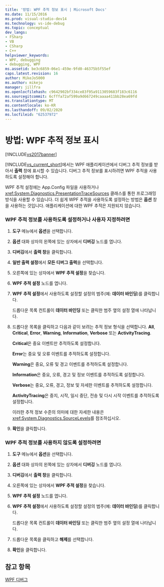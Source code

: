 ```yaml
---
title: '방법: WPF 추적 정보 표시 | Microsoft Docs'
ms.date: 11/15/2016
ms.prod: visual-studio-dev14
ms.technology: vs-ide-debug
ms.topic: conceptual
dev_langs:
- FSharp
- VB
- CSharp
- C++
helpviewer_keywords:
- WPF, debugging
- debugging, WPF
ms.assetid: be3c6859-06e1-459e-9fd0-46375b5f55ef
caps.latest.revision: 16
author: MikeJo5000
ms.author: mikejo
manager: jillfra
ms.openlocfilehash: c9642902bf334ce83f95a9113059683f183c6116
ms.sourcegitcommit: 6cfffa72af599a9d667249caaaa411bb28ea69fd
ms.translationtype: MT
ms.contentlocale: ko-KR
ms.lasthandoff: 09/02/2020
ms.locfileid: "62537972"
---
```

# <a name="how-to-display-wpf-trace-information"></a>방법: WPF 추적 정보 표시
[!INCLUDE[vs2017banner](../includes/vs2017banner.md)]

[!INCLUDE[vs_current_short](../includes/vs-current-short-md.md)]에서는 WPF 애플리케이션에서 디버그 추적 정보를 받아서 **출력** 창에 표시할 수 있습니다. 디버그 추적 정보를 표시하려면 WPF 추적을 사용하도록 설정해야 합니다.  
  
 WPF 추적 설정에는 App.Config 파일을 사용하거나 <xref:System.Diagnostics.PresentationTraceSources> 클래스를 통한 프로그래밍 방식을 사용할 수 있습니다. 더 쉽게 WPF 추적을 사용하도록 설정하는 방법은 **옵션** 창을 사용하는 것입니다. 애플리케이션에 대한 WPF 추적은 지원되지 않습니다.  
  
### <a name="to-enable-or-customize-wpf-trace-information"></a>WPF 추적 정보를 사용하도록 설정하거나 사용자 지정하려면  
  
1. **도구** 메뉴에서 **옵션**을 선택합니다.  
  
2. **옵션** 대화 상자의 왼쪽에 있는 상자에서 **디버깅** 노드를 엽니다.  
  
3. **디버깅**에서 **출력 창**을 클릭합니다.  
  
4. **일반 출력 설정**에서 **모든 디버그 출력**을 선택합니다.  
  
5. 오른쪽에 있는 상자에서 **WPF 추적 설정**을 찾습니다.  
  
6. **WPF 추적 설정** 노드를 엽니다.  
  
7. **WPF 추적 설정**에서 사용하도록 설정할 설정의 범주(예: **데이터 바인딩**)를 클릭합니다.  
  
     드롭다운 목록 컨트롤이 **데이터 바인딩** 또는 클릭한 범주 옆의 설정 열에 나타납니다.  
  
8. 드롭다운 목록을 클릭하고 다음과 같이 보려는 추적 정보 형식을 선택합니다. **All**, **Critical**, **Error**, **Warning**, **Information**, **Verbose** 또는 **ActivityTracing**.  
  
     **Critical**은 중요 이벤트만 추적하도록 설정합니다.  
  
     **Error**는 중요 및 오류 이벤트를 추적하도록 설정합니다.  
  
     **Warning**은 중요, 오류 및 경고 이벤트를 추적하도록 설정합니다.  
  
     **Information**은 중요, 오류, 경고 및 정보 이벤트를 추적하도록 설정합니다.  
  
     **Verbose**는 중요, 오류, 경고, 정보 및 자세한 이벤트를 추적하도록 설정합니다.  
  
     **ActivityTracing**은 중지, 시작, 일시 중단, 전송 및 다시 시작 이벤트를 추적하도록 설정합니다.  
  
     이러한 추적 정보 수준의 의미에 대한 자세한 내용은 <xref:System.Diagnostics.SourceLevels>를 참조하십시오.  
  
9. **확인**을 클릭합니다.  
  
### <a name="to-disable-wpf-trace-information"></a>WPF 추적 정보를 사용하지 않도록 설정하려면  
  
1. **도구** 메뉴에서 **옵션**을 선택합니다.  
  
2. **옵션** 대화 상자의 왼쪽에 있는 상자에서 **디버깅** 노드를 엽니다.  
  
3. **디버깅**에서 **출력 창**을 클릭합니다.  
  
4. 오른쪽에 있는 상자에서 **WPF 추적 설정**을 찾습니다.  
  
5. **WPF 추적 설정** 노드를 엽니다.  
  
6. **WPF 추적 설정**에서 사용하도록 설정할 설정의 범주(예: **데이터 바인딩**)를 클릭합니다.  
  
     드롭다운 목록 컨트롤이 **데이터 바인딩** 또는 클릭한 범주 옆의 설정 열에 나타납니다.  
  
7. 드롭다운 목록을 클릭하고 **해제**를 선택합니다.  
  
8. **확인**을 클릭합니다.  
  
## <a name="see-also"></a>참고 항목  
 [WPF 디버그](../debugger/debugging-wpf.md)
